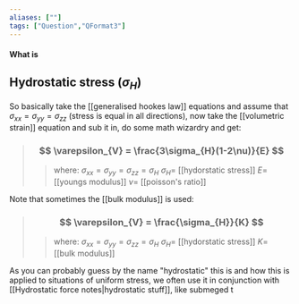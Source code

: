 ```yaml
---
aliases: [""]
tags: ["Question","QFormat3"]
---
```


#### What is
## Hydrostatic stress ($\sigma_{H}$)
So basically take the [[generalised hookes law]] equations and assume that $\sigma_{xx}=\sigma_{yy}=\sigma_{zz}$ (stress is equal in all directions), now take the [[volumetric strain]] equation and sub it in, do some math wizardry and get:

> ### $$ \varepsilon_{V} = \frac{3\sigma_{H}(1-2\nu)}{E} $$ 
>> where:
>> $\sigma_{xx}=\sigma_{yy}=\sigma_{zz}=\sigma_{H}$ 
>> $\sigma_{H}=$ [[hydorstatic stress]]
>> $E=$ [[youngs modulus]]
>> $\nu=$ [[poisson's ratio]]

Note that sometimes the [[bulk modulus]] is used:

> ### $$ \varepsilon_{V} = \frac{\sigma_{H}}{K} $$ 
>> where:
>> $\sigma_{xx}=\sigma_{yy}=\sigma_{zz}=\sigma_{H}$ 
>> $\sigma_{H}=$ [[hydorstatic stress]]
>> $K=$ [[bulk modulus]]

As you can probably guess by the name "hydrostatic" this is and how this is applied to situations of uniform stress, we often use it in conjunction with [[Hydrostatic force notes|hydrostatic stuff]], like submeged t